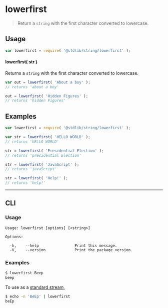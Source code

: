 <!--

@license Apache-2.0

Copyright (c) 2021 The Stdlib Authors.

Licensed under the Apache License, Version 2.0 (the "License");
you may not use this file except in compliance with the License.
You may obtain a copy of the License at

   http://www.apache.org/licenses/LICENSE-2.0

Unless required by applicable law or agreed to in writing, software
distributed under the License is distributed on an "AS IS" BASIS,
WITHOUT WARRANTIES OR CONDITIONS OF ANY KIND, either express or implied.
See the License for the specific language governing permissions and
limitations under the License.

-->

# lowerfirst

> Return a `string` with the first character converted to lowercase.

<section class="usage">

## Usage

```javascript
var lowerfirst = require( '@stdlib/string/lowerfirst' );
```

#### lowerfirst( str )

Returns a `string` with the first character converted to lowercase.

```javascript
var out = lowerfirst( 'About a boy' );
// returns 'about a boy'

out = lowerfirst( 'Hidden Figures' );
// returns 'hidden Figures'
```

</section>

<!-- /.usage -->

<section class="examples">

## Examples

<!-- eslint no-undef: "error" -->

```javascript
var lowerfirst = require( '@stdlib/string/lowerfirst' );

var str = lowerfirst( 'HELLO WORLD' );
// returns 'hELLO WORLD'

str = lowerfirst( 'Presidential Election' );
// returns 'presidential Election'

str = lowerfirst( 'JavaScript' );
// returns 'javaScript'

str = lowerfirst( 'Help!' );
// returns 'help!'
```

</section>

<!-- /.examples -->

* * *

<section class="cli">

## CLI

<section class="usage">

### Usage

```text
Usage: lowerfirst [options] [<string>]

Options:

  -h,    --help                Print this message.
  -V,    --version             Print the package version.
```

</section>

<!-- /.usage -->

<section class="examples">

### Examples

```bash
$ lowerfirst Beep
beep
```

To use as a [standard stream][standard-streams],

```bash
$ echo -n 'BeEp' | lowerfirst
beEp
```

</section>

<!-- /.examples -->

</section>

<!-- /.cli -->

<!-- Section for related `stdlib` packages. Do not manually edit this section, as it is automatically populated. -->

<section class="related">

</section>

<!-- /.related -->

<!-- Section for all links. Make sure to keep an empty line after the `section` element and another before the `/section` close. -->

<section class="links">

[standard-streams]: https://en.wikipedia.org/wiki/Standard_streams

</section>

<!-- /.links -->
